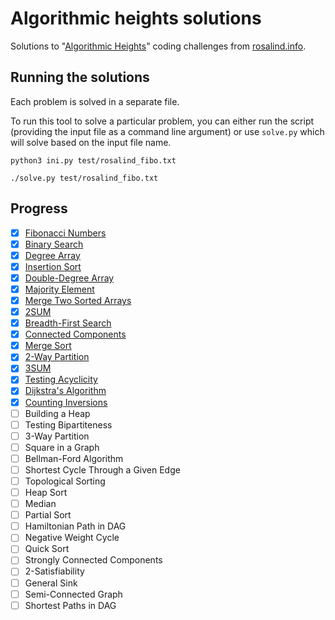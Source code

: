# Algorithmic heights solutions

Solutions to "[Algorithmic Heights]" coding challenges from [rosalind.info].

[Algorithmic Heights]: https://rosalind.info/problems/list-view/?location=algorithmic-heights
[rosalind.info]: https://rosalind.info

## Running the solutions

Each problem is solved in a separate file.

To run this tool to solve a particular problem, you can either run the script
(providing the input file as a command line argument) or use `solve.py` which
will solve based on the input file name.

```{shell}
python3 ini.py test/rosalind_fibo.txt
```

```{shell}
./solve.py test/rosalind_fibo.txt
```

## Progress

- [x] [Fibonacci Numbers](fibo.py)
- [x] [Binary Search](bins,py)
- [x] [Degree Array](deg,py)
- [x] [Insertion Sort](ins,py)
- [x] [Double-Degree Array](ddeg,py)
- [x] [Majority Element](maj,py)
- [x] [Merge Two Sorted Arrays](mer,py)
- [x] [2SUM](2sum,py)
- [x] [Breadth-First Search](bfs,py)
- [x] [Connected Components](cc,py)
- [x] [Merge Sort](ms,py)
- [x] [2-Way Partition](par,py)
- [x] [3SUM](3sum,py)
- [x] [Testing Acyclicity](dag,py)
- [x] [Dijkstra's Algorithm](dij,py)
- [x] [Counting Inversions](inv,py)
- [ ] Building a Heap
- [ ] Testing Bipartiteness
- [ ] 3-Way Partition
- [ ] Square in a Graph
- [ ] Bellman-Ford Algorithm
- [ ] Shortest Cycle Through a Given Edge
- [ ] Topological Sorting
- [ ] Heap Sort
- [ ] Median
- [ ] Partial Sort
- [ ] Hamiltonian Path in DAG
- [ ] Negative Weight Cycle
- [ ] Quick Sort
- [ ] Strongly Connected Components
- [ ] 2-Satisfiability
- [ ] General Sink
- [ ] Semi-Connected Graph
- [ ] Shortest Paths in DAG
